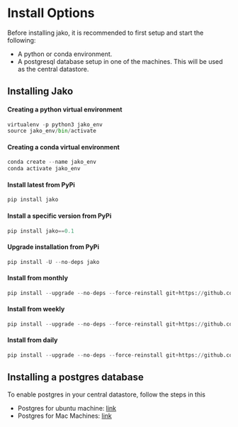 # Install Options

Before installing jako, it is recommended to first setup and start the following:
* A python or conda environment.
* A postgresql database setup in one of the machines. This will be used as the central datastore.


## Installing Jako 

#### Creating a python virtual environment
```python
virtualenv -p python3 jako_env
source jako_env/bin/activate
```

#### Creating a conda virtual environment
```python
conda create --name jako_env
conda activate jako_env
```

#### Install latest from PyPi
```python
pip install jako
```

#### Install a specific version from PyPi
```python
pip install jako==0.1
```

#### Upgrade installation from PyPi
```python
pip install -U --no-deps jako
```

#### Install from monthly
```python
pip install --upgrade --no-deps --force-reinstall git+https://github.com/autonomio/jako
```

#### Install from weekly
```python
pip install --upgrade --no-deps --force-reinstall git+https://github.com/autonomio/jako@dev
```

#### Install from daily
```python
pip install --upgrade --no-deps --force-reinstall git+https://github.com/autonomio/jako@daily-dev
```

## Installing a postgres database

To enable postgres in your central datastore, follow the steps in this 
* Postgres for ubuntu machine: [link](https://blog.logrocket.com/setting-up-a-remote-postgres-database-server-on-ubuntu-18-04/)   
* Postgres for Mac Machines: [link](https://www.sqlshack.com/setting-up-a-postgresql-database-on-mac/)

